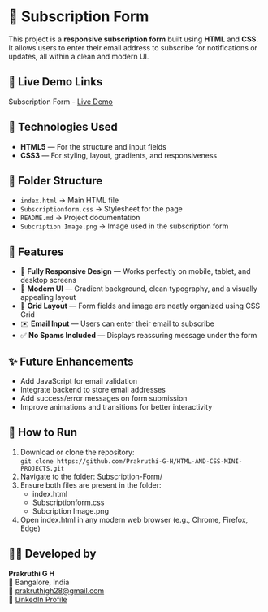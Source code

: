 # 📝 Subscription Form

This project is a **responsive subscription form** built using **HTML** and **CSS**.  
It allows users to enter their email address to subscribe for notifications or updates, all within a clean and modern UI.

## 🔗 Live Demo Links

Subscription Form - [Live Demo](https://prakruthi-g-h.github.io/HTML-AND-CSS-MINI-PROJECTS/Subscription%20Form)

## 🔧 Technologies Used

- **HTML5** — For the structure and input fields  
- **CSS3** — For styling, layout, gradients, and responsiveness 

## 📁 Folder Structure

- `index.html` → Main HTML file  
- `Subscriptionform.css` → Stylesheet for the page  
- `README.md` → Project documentation  
- `Subcription Image.png` → Image used in the subscription form  

## 📌 Features

- 📱 **Fully Responsive Design** — Works perfectly on mobile, tablet, and desktop screens  
- 🎨 **Modern UI** — Gradient background, clean typography, and a visually appealing layout  
- 🧩 **Grid Layout** — Form fields and image are neatly organized using CSS Grid
- ✉️ **Email Input** — Users can enter their email to subscribe  
- ✅ **No Spams Included** — Displays reassuring message under the form  

## ✨ Future Enhancements

- Add JavaScript for email validation  
- Integrate backend to store email addresses  
- Add success/error messages on form submission  
- Improve animations and transitions for better interactivity  

## 🚀 How to Run

1. Download or clone the repository:  
   `git clone https://github.com/Prakruthi-G-H/HTML-AND-CSS-MINI-PROJECTS.git`
2. Navigate to the folder: Subscription-Form/
3. Ensure both files are present in the folder:
    - index.html
    - Subscriptionform.css
    - Subcription Image.png
4. Open index.html in any modern web browser (e.g., Chrome, Firefox, Edge)

## 👩‍💻 Developed by

**Prakruthi G H**  
📍 Bangalore, India  
📧 prakruthigh28@gmail.com  
🔗 [LinkedIn Profile](https://www.linkedin.com/in/prakruthi-g-h)
